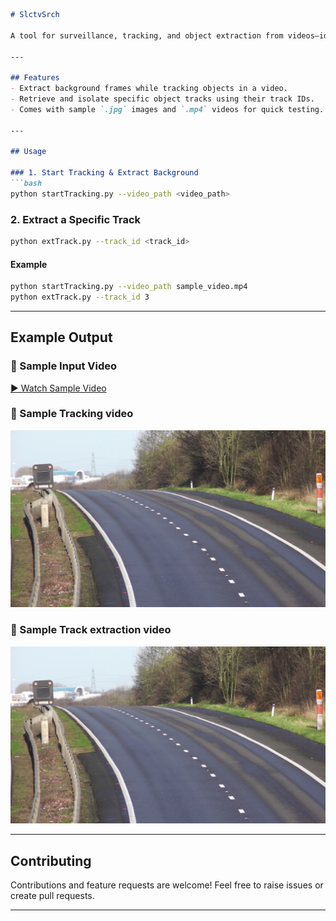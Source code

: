 ````markdown
# SlctvSrch

A tool for surveillance, tracking, and object extraction from videos—ideal for background extraction and selective track retrieval.

---

## Features
- Extract background frames while tracking objects in a video.
- Retrieve and isolate specific object tracks using their track IDs.
- Comes with sample `.jpg` images and `.mp4` videos for quick testing.

---

## Usage

### 1. Start Tracking & Extract Background  
```bash
python startTracking.py --video_path <video_path>
````

### 2. Extract a Specific Track

```bash
python extTrack.py --track_id <track_id>
```

#### Example

```bash
python startTracking.py --video_path sample_video.mp4
python extTrack.py --track_id 3
```

---

## Example Output

### 🎥 Sample Input Video

[▶ Watch Sample Video](sample_video.mp4)

### 📸 Sample Tracking video

[![Watch the video](https://github.com/BhavyaBhola/SlctvSrch/blob/main/background.jpg)](https://github.com/user-attachments/assets/49ce013b-471c-41c7-919a-1753b53755e5)

### 📸 Sample Track extraction video

[![Watch the video](https://github.com/BhavyaBhola/SlctvSrch/blob/main/background.jpg)](https://github.com/user-attachments/assets/04de67f4-d790-4e0e-a5fe-f1340f2fb070)

---



## Contributing

Contributions and feature requests are welcome! Feel free to raise issues or create pull requests.

---

